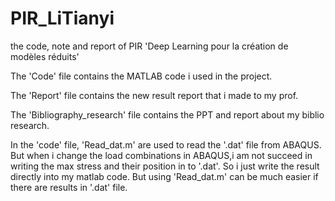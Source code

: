 # PIR_LiTianyi
the code, note and report of PIR 'Deep Learning pour la création de modèles réduits'

The 'Code' file contains the MATLAB code i used in the project. 

The 'Report' file contains the new result report that i made to my prof. 

The 'Bibliography_research' file contains the PPT and report about my biblio research. 

In the 'code' file, 'Read_dat.m' are used to read the '.dat' file from ABAQUS. But when i change the load combinations in ABAQUS,i am not succeed in writing the max stress and their position in to '.dat'. So i just write the result directly into my matlab code. But using 'Read_dat.m' can be much easier if there are results in '.dat' file.
